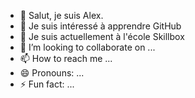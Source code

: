 - 👋 Salut, je suis Alex.
- 👀 Je suis intéressé à apprendre GitHub
- 🌱 Je suis actuellement à l'école Skillbox
- 💞️ I’m looking to collaborate on ...
- 📫 How to reach me ...
- 😄 Pronouns: ...
- ⚡ Fun fact: ...

<!---
AlexMoshal/AlexMoshal is a ✨ special ✨ repository because its `README.md` (this file) appears on your GitHub profile.
You can click the Preview link to take a look at your changes.
--->
